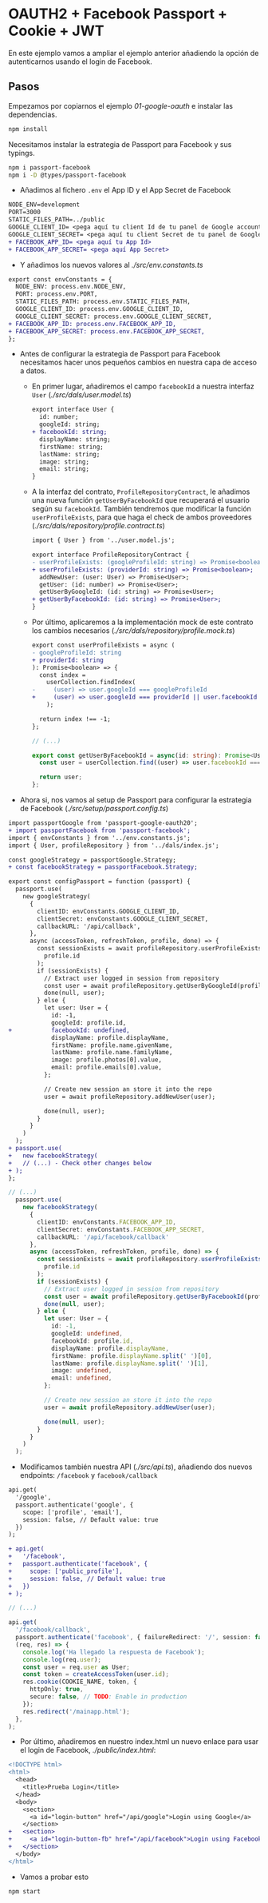 # OAUTH2 + Facebook Passport + Cookie + JWT

En este ejemplo vamos a ampliar el ejemplo anterior añadiendo la opción de autenticarnos usando el login de Facebook.

## Pasos

Empezamos por copiarnos el ejemplo _01-google-oauth_ e instalar las dependencias.

```bash
npm install
```

Necesitamos instalar la estrategia de Passport para Facebook y sus typings.

```bash
npm i passport-facebook
npm i -D @types/passport-facebook
```

- Añadimos al fichero `.env` el App ID y el App Secret de Facebook

```diff
NODE_ENV=development
PORT=3000
STATIC_FILES_PATH=../public
GOOGLE_CLIENT_ID= <pega aquí tu client Id de tu panel de Google accounts>
GOOGLE_CLIENT_SECRET= <pega aquí tu client Secret de tu panel de Google accounts>
+ FACEBOOK_APP_ID= <pega aquí tu App Id>
+ FACEBOOK_APP_SECRET= <pega aquí App Secret>
```

- Y añadimos los nuevos valores al _./src/env.constants.ts_

```diff
export const envConstants = {
  NODE_ENV: process.env.NODE_ENV,
  PORT: process.env.PORT,
  STATIC_FILES_PATH: process.env.STATIC_FILES_PATH,
  GOOGLE_CLIENT_ID: process.env.GOOGLE_CLIENT_ID,
  GOOGLE_CLIENT_SECRET: process.env.GOOGLE_CLIENT_SECRET,
+ FACEBOOK_APP_ID: process.env.FACEBOOK_APP_ID,
+ FACEBOOK_APP_SECRET: process.env.FACEBOOK_APP_SECRET,
};
```

- Antes de configurar la estrategia de Passport para Facebook necesitamos hacer unos pequeños cambios en nuestra capa de acceso a datos.
  - En primer lugar, añadiremos el campo `facebookId` a nuestra interfaz `User` (_./src/dals/user.model.ts_)

    ```diff
    export interface User {
      id: number;
      googleId: string;
    + facebookId: string;
      displayName: string;
      firstName: string;
      lastName: string;
      image: string;
      email: string;
    }
    ```

  - A la interfaz del contrato, `ProfileRepositoryContract`, le añadimos una nueva función `getUserByFacebookId` que recuperará el usuario según su `facebookId`. También tendremos que modificar la función `userProfileExists`, para que haga el check de ambos proveedores (_./src/dals/repository/profile.contract.ts_)

    ```diff
    import { User } from '../user.model.js';

    export interface ProfileRepositoryContract {
    - userProfileExists: (googleProfileId: string) => Promise<boolean>;
    + userProfileExists: (providerId: string) => Promise<boolean>;
      addNewUser: (user: User) => Promise<User>;
      getUser: (id: number) => Promise<User>;
      getUserByGoogleId: (id: string) => Promise<User>;
    + getUserByFacebookId: (id: string) => Promise<User>;
    }
    ```

  - Por último, aplicaremos a la implementación mock de este contrato los cambios necesarios (_./src/dals/repository/profile.mock.ts_)

    ```diff
    export const userProfileExists = async (
    - googleProfileId: string
    + providerId: string
    ): Promise<boolean> => {
      const index =
        userCollection.findIndex(
    -     (user) => user.googleId === googleProfileId
    +     (user) => user.googleId === providerId || user.facebookId === providerId
        );

      return index !== -1;
    };
    ```

    ```ts
    // (...)

    export const getUserByFacebookId = async(id: string): Promise<User> => {
      const user = userCollection.find((user) => user.facebookId === id);

      return user;
    };
    ```

- Ahora si, nos vamos al setup de Passport para configurar la estrategia de Facebook (_./src/setup/passport.config.ts_)

```diff
import passportGoogle from 'passport-google-oauth20';
+ import passportFacebook from 'passport-facebook';
import { envConstants } from '../env.constants.js';
import { User, profileRepository } from '../dals/index.js';

const googleStrategy = passportGoogle.Strategy;
+ const facebookStrategy = passportFacebook.Strategy;

export const configPassport = function (passport) {
  passport.use(
    new googleStrategy(
      {
        clientID: envConstants.GOOGLE_CLIENT_ID,
        clientSecret: envConstants.GOOGLE_CLIENT_SECRET,
        callbackURL: '/api/callback',
      },
      async (accessToken, refreshToken, profile, done) => {
        const sessionExists = await profileRepository.userProfileExists(
          profile.id
        );
        if (sessionExists) {
          // Extract user logged in session from repository
          const user = await profileRepository.getUserByGoogleId(profile.id);
          done(null, user);
        } else {
          let user: User = {
            id: -1,
            googleId: profile.id,
+           facebookId: undefined,
            displayName: profile.displayName,
            firstName: profile.name.givenName,
            lastName: profile.name.familyName,
            image: profile.photos[0].value,
            email: profile.emails[0].value,
          };

          // Create new session an store it into the repo
          user = await profileRepository.addNewUser(user);

          done(null, user);
        }
      }
    )
  );
+ passport.use(
+   new facebookStrategy(
+   // (...) - Check other changes below
+ );
};
```

```ts
// (...)
  passport.use(
    new facebookStrategy(
      {
        clientID: envConstants.FACEBOOK_APP_ID,
        clientSecret: envConstants.FACEBOOK_APP_SECRET,
        callbackURL: '/api/facebook/callback'
      },
      async (accessToken, refreshToken, profile, done) => {
        const sessionExists = await profileRepository.userProfileExists(
          profile.id
        );
        if (sessionExists) {
          // Extract user logged in session from repository
          const user = await profileRepository.getUserByFacebookId(profile.id);
          done(null, user);
        } else {
          let user: User = {
            id: -1,
            googleId: undefined,
            facebookId: profile.id,
            displayName: profile.displayName,
            firstName: profile.displayName.split(' ')[0],
            lastName: profile.displayName.split(' ')[1],
            image: undefined,
            email: undefined,
          };

          // Create new session an store it into the repo
          user = await profileRepository.addNewUser(user);

          done(null, user);
        }
      }
    )
  );
```

- Modificamos también nuestra API (_./src/api.ts_), añadiendo dos nuevos endpoints: `/facebook` y `facebook/callback`

```diff
api.get(
  '/google',
  passport.authenticate('google', {
    scope: ['profile', 'email'],
    session: false, // Default value: true
  })
);

+ api.get(
+   '/facebook',
+   passport.authenticate('facebook', {
+     scope: ['public_profile'],
+     session: false, // Default value: true
+   })
+ );
```

```ts
// (...)

api.get(
  '/facebook/callback',
  passport.authenticate('facebook', { failureRedirect: '/', session: false }),
  (req, res) => {
    console.log('Ha llegado la respuesta de Facebook');
    console.log(req.user);
    const user = req.user as User;
    const token = createAccessToken(user.id);
    res.cookie(COOKIE_NAME, token, {
      httpOnly: true,
      secure: false, // TODO: Enable in production
    });
    res.redirect('/mainapp.html');
  },
);
```

- Por último, añadiremos en nuestro index.html un nuevo enlace para usar el login de Facebook, _./public/index.html_:

```diff
<!DOCTYPE html>
<html>
  <head>
    <title>Prueba Login</title>
  </head>
  <body>
    <section>
      <a id="login-button" href="/api/google">Login using Google</a>
    </section>
+   <section>
+     <a id="login-button-fb" href="/api/facebook">Login using Facebook</a>
+   </section>
  </body>
</html>
```

- Vamos a probar esto

```bash
npm start
```
